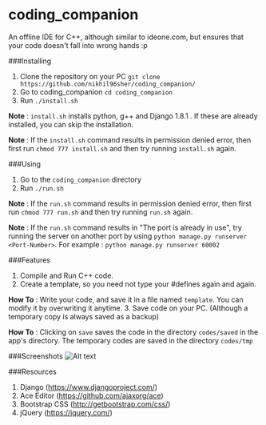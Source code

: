 # coding_companion
An offline IDE for C++, although similar to ideone.com, but ensures that your code doesn't fall into wrong hands :p

###Installing
1. Clone the repository on your PC `git clone https://github.com/nikhil96sher/coding_companion/`
2. Go to coding_companion `cd coding_companion`
3. Run `./install.sh`

**Note** : `install.sh` installs python, g++ and Django 1.8.1 . If these are already installed, you can skip the installation.

**Note** : If the `install.sh` command results in permission denied error, then first run `chmod 777 install.sh` and then try running `install.sh` again.

###Using
1. Go to the `coding_companion` directory
2. Run `./run.sh`

**Note** : If the `run.sh` command results in permission denied error, then first run `chmod 777 run.sh` and then try running `run.sh` again.

**Note** : If the `run.sh` command results in "The port is already in use", try running the server on another port by using `python manage.py runserver <Port-Number>`. For example : `python manage.py runserver 60002`

###Features
1. Compile and Run C++ code.
2. Create a template, so you need not type your #defines again and again.

  **How To** : Write your code, and save it in a file named `template`. You can modify it by overwriting it anytime.
3. Save code on your PC. (Although a temporary copy is always saved as a backup)

  **How To** : Clicking on `save` saves the code in the directory `codes/saved` in the app's directory. The temporary codes are saved in the directory `codes/tmp`

###Screenshots
![Alt text](https://github.com/nikhil96sher/coding_companion/blob/master/screenshots/run.png "Screenshot")

###Resources
1. Django (https://www.djangoproject.com/)
2. Ace Editor (https://github.com/ajaxorg/ace)
3. Bootstrap CSS (http://getbootstrap.com/css/)
4. jQuery (https://jquery.com/)
